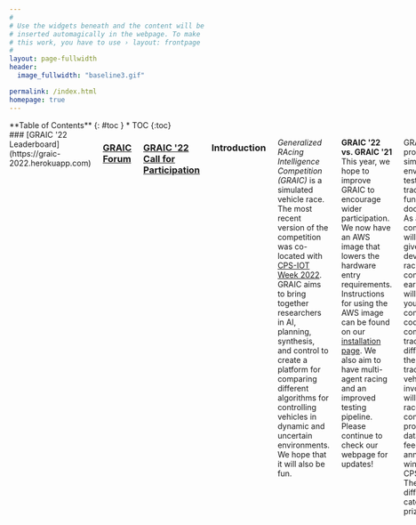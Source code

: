 ```yaml
---
#
# Use the widgets beneath and the content will be
# inserted automagically in the webpage. To make
# this work, you have to use › layout: frontpage
#
layout: page-fullwidth
header:
  image_fullwidth: "baseline3.gif"

permalink: /index.html
homepage: true
---
```

<div class="row">
<div class="medium-4 medium-push-8 columns" markdown="1">
<div class="panel radius" markdown="1">
**Table of Contents**
{: #toc }
*  TOC
{:toc}
</div>
</div><!-- /.medium-4.columns -->



<div class="medium-8 medium-pull-4 columns" markdown="1">
### [GRAIC '22 Leaderboard](https://graic-2022.herokuapp.com)

### [GRAIC Forum](https://groups.google.com/u/1/g/graic21)


### [GRAIC '22 Call for Participation](https://popgri.github.io/Race/assets/CFP2022.pdf)
  
### Introduction

_Generalized RAcing Intelligence Competition (GRAIC)_ is a simulated vehicle race. The most recent version of the competition was co-located with [CPS-IOT Week 2022](https://cpsiotweek.neslab.it/). GRAIC aims to bring together researchers in AI, planning, synthesis, and control to create a platform for comparing different algorithms for controlling vehicles in dynamic and uncertain environments. We hope that it will also be fun.

**GRAIC '22 vs. GRAIC '21**
This year, we hope to improve GRAIC to encourage wider participation.
We now have an AWS image that lowers the hardware entry requirements.
Instructions for using the AWS image can be found on our [installation page](https://popgri.github.io/Race/installation/).
We also aim to have multi-agent racing and an improved testing pipeline.
Please continue to check our webpage for updates!

GRAIC provides a simulation environment, test vehicles, tracks, scoring function, and documentation. As a competitor, you will use the given API and develop your racing controller. In early May, you will submit your racing controller code. The competition tracks will be different from the testing tracks. Multiple vehicles will be involved. We will run the races with your controllers and provide results, data, video feedback, and announce winners during CPSWeek. There will be different race categories and prizes.


### Details

At runtime, the input to the controller will come from a _perception oracle_ that will provide as input a local view of obstacles, lanes, and gates on the track near the vehicle. The tracks will have à priori unknown static and moving obstacles. The outputs from the controller (brake, throttle, and steering) will drive the vehicle. In some race categories, you will be provided a mathematical vehicle model, and in other categories you will be provided a black-box vehicle simulator. The perception and control interfaces will not change. Read the [Docs](https://popgri.github.io/Race/documentation/) page for more details about tracks, obstacles, vehicles, and APIs.

* **New in 2022!** Head-to-head races; compete against other submitted constrollers
* GRAIC focuses on decision, control, planning, and safety, and therefore, we will provide a perception oracle and related API
* Your controller will run races across multiple vehicles and tracks
* Different race categories for model-free and model-based vehicles

## Contact 

Email us at <a href="mailto:graic2021@gmail.com">graic2021@gmail.com</a>.
Join mailing list [form](https://docs.google.com/forms/d/e/1FAIpQLSesyCan0-i0r3mhxe21l4YEDFNLiItINRJz9qEoYrI8jQ04Mg/viewform?usp=sf_link).

## Important Dates

*Please check back for the next GRAIC competition updates. Following were the dates for 2022 competition.*

- **January 26**: Single agent platform beta released
- **February 21**: Multi-agent platform beta released
- **January - early March**: Feedback to participants and platform updates
- **March 31**: Final GRAIC-22 platform release
- **April 8-9**: [Engineering Open House Presentation](https://www.eohillinois.org/)
- **April 18: Submissions open**
- **May 1: Submissions close, final races held**
- **May 5, 1-3pm (CT)**: [CPS-IOT Week 2022](https://cpsiotweek.neslab.it/), final results and live GRAIC event. Zoom link to be published


## Updates

  - <i>05/3/2022</i> 2022 <a href="https://popgri.github.io/Race/outreach/">Live event</a> at CPSWeek.
  - <i>04/18/2022</i> 2022 submission page opens! Fill out <a href = "https://docs.google.com/forms/d/e/1FAIpQLSecJQCAh5MSgGkYo__-aVQgSEl8dEkxR8_VvZt7PmkIkQCnaA/viewform?usp=sf_link">this form</a> to submit.
  - <i>01/25/2022</i> GRAIC AWS and docker available! Visit <a href = "https://popgri.github.io/Race/installation/">Getting started</a> page for details.
  - <i>05/03/2021</i> 2021 pre-submission open. Upload your controllers to the google form provided.
  - <i>05/03/2021</i> <a href = "https://github.com/PoPGRI/Race/releases/tag/0.2.1">GRAIC Beta Release v0.2.1</a>.
  - CPS Week registration open! When you register,  choose  "Generalized RAcing Intelligence Competition (GRAIC)" option.
  - <i>03/30/2021</i> <a href = "https://github.com/PoPGRI/Race/releases/tag/0.1.2">GRAIC Beta Release v0.1.2</a>.
  - <i>03/10/2021</i>  <a href = "https://github.com/PoPGRI/Race/releases/tag/0.1.1">GRAIC Beta Release v0.1.1</a> LaneInfo message type now has more info
  - <i>03/01/2021</i> GRAIC <a href = "https://github.com/PoPGRI/Race/releases/tag/0.1.0">beta</a> released! Visit <a href = "https://popgri.github.io/Race/installation/">Getting started</a> page to download.

## Citing GRAIC

Please cite GRAIC as:

{% highlight bibtex %}
@misc{GRAICrace,
      title        = "GRAIC: A simulator framework for autonomous racing",
      author       = "{Minghao Jiang and Zexiang Liu and Kristina Miller and Dawei Sun and Arnab Datta and Yixuan Jia and Sayan Mitra and Necmiye Ozay}",
      howpublished = "\url{https://popgri.github.io/Race/}",
      year         = 2021
    }
  
@misc{GRAIC-CI-OCAR21,
      title        = "Continuous Integration and Testing for Autonomous Racing Software: An Experience Report from GRAIC",
      author       = "{Minghao Jiang and Kristina Miller and Dawei Sun and Zexiang Liu and Yixuan Jia and Arnab Datta and  Necmiye Ozay and Sayan Mitra}",
      howpublished = "Presented at the Workshop on Opportunities and Challenges in Autonomous Racing (2021) at IEEE ICRA",
      url = "https://par.nsf.gov/servlets/purl/10296575",
      year         = 2021
    }  
{% endhighlight %}


</div><!-- /.medium-8.columns -->
</div><!-- /.row -->
